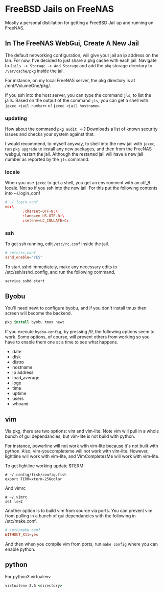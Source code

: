 # FreeBSD Jails on FreeNAS
Mostly a personal distillation for getting a FreeBSD
Jail up and running on FreeNAS.

## In The FreeNAS WebGui, Create A New Jail

The default networking configuration, will give
your jail an ip address on the lan. For now, I've
decided to just share a pkg cache with each jail.
Navigate to `Jails -> Storage -> Add Storage` and
add the `pkg` storage directory to `/var/cache/pkg`
inside the jail.  

For instance, on my local FreeNAS server,
the pkg directory is at /mnt/VolumeOne/pkg/.

If you ssh into the host server, you can type the command
`jls`, to list the jails. Based on the output of the
command `jls`, you can get a shell with `jexec <jail number>`
of `jexec <jail hostname>`.

### updating

How about the command `pkg audit -F`? Downloads a
list of known security issues and checks your system
against that.

I would recommend, to myself anyway, to shell into
the new jail with `jexec`, run `pkg upgrade` to install any new packages,
and then from the FreeNAS webgui, restart the jail. Although
the restarted jail will have a new jail number as reported by
the `jls` command.

### locale

When you use `jexec` to get a shell, you get an environment
with an utf_8 locale. Not so if you ssh into the new jail.
For this put the following contents into ~/.login_conf

```conf
# ~/.login_conf
me:\
        :charset=UTF-8:\
        :lang=en_US.UTF-8:\
        :setenv=LC_COLLATE=C:
```

### ssh

To get ssh running, edit `/etc/rc.conf` inside the jail.

```conf
# /etc/rc.conf
sshd_enable="YES"
```

To start sshd immediately, make any necessary edits to
/etc/ssh/sshd_config, and run the following command.

```csh
service sshd start
```

## Byobu

You'll need newt to configure byobu, and if you don't install tmux
then screen will become the backend.

```csh
pkg install byobu tmux newt
```

If you execute `byobu-config`, by pressing *f9*, the
following options seem to work. Some options, of course,
will prevent others from working so you have to enable them
one at a time to see what happens.

* date
* disk
* distro
* hostname
* ip address
* load_average
* logo
* time
* uptime
* users
* whoami

## vim

Via pkg, there are two options: vim and vim-lite. Note vim will pull
in a whole bunch of gui dependancies, but vim-lite is not build with python.

For instance, powerline will not work with vim-lite because it's not built with
python. Also, vim-youcompleteme will not work with vim-lite. However, lightline
will work with vim-lite, and VimCompletesMe will work with vim-lite.

To get lightline working update $TERM

```config
# ~/.config/fish/config.fish
export TERM=xterm-256color
```

And vimrc

```vim
# ~/.vimrc
set ls=2
```

Another option is to build vim from source via ports. You can prevent vim
from pulling in a bunch of gui dependancies with the following in /etc/make.conf.

```conf
# /etc/make.conf
WITHOUT_X11=yes
```

And then when you compile vim from ports, run `make config` where you can enable
python.

## python
For python3 virtualenv

```csh
virtualenv-3.6 <directory>
```
